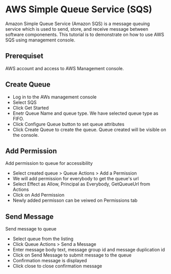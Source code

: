 # AWS Simple Queue Service (SQS)
Amazon Simple Queue Service (Amazon SQS) is a message queuing service which is used to send, store, and receive message between software componenents. This tutorial is to demonstrate on how to use AWS SQS using management console.

## Prerequiset
AWS account and access to AWS Management console.

## Create Queue
* Log in to the AWs management console
* Select SQS
* Click Get Started
* Enetr Queue Name and queue type. We have selected queue type as FIFO.
* Click Configure Queue button to set queue attributes
* Click Create Queue to create the queue. Queue created will be visible on the console.

## Add Permission
Add permission to queue for accessibility
* Select created queue > Queue Actions > Add a Permission
* We will add permission for everybody to get the queue's url
* Select Effect as Allow, Principal as Everybody, GetQueueUrl from Actions
* Click on Add Permission
* Newly added permisson can be veiwed on Permissions tab

## Send Message
Send message to queue
* Select queue from the listing
* Click Queue Actions > Send a Message
* Enter message body text, message group id and message duplication id
* Click on Send Message to submit message to the queue
* Confirmation message is displayed
* Click close to close confirmation message

